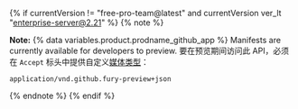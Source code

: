 {% if currentVersion != "free-pro-team@latest" and currentVersion ver_lt "enterprise-server@2.21" %}
{% note %}

**Note:** {% data variables.product.prodname_github_app %} Manifests are currently available for developers to preview. 要在预览期间访问此 API，必须在 `Accept` 标头中提供自定义[媒体类型](/v3/media)：

```
application/vnd.github.fury-preview+json
```

{% endnote %}
{% endif %}
